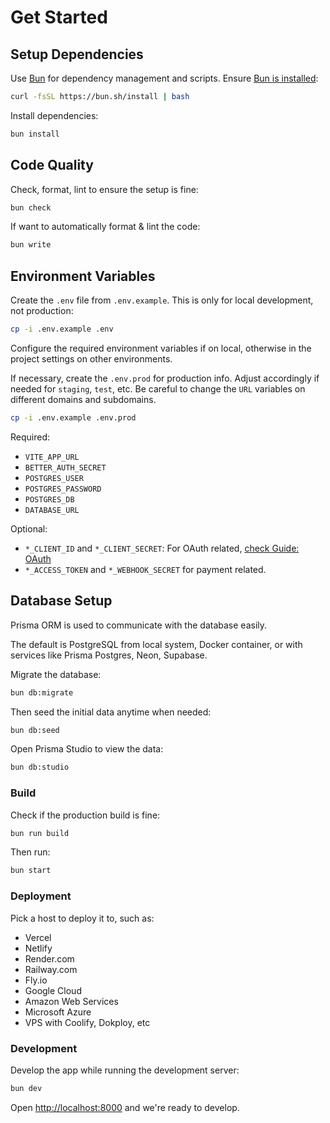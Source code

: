 # Get Started

## Setup Dependencies

Use [Bun](https://bun.sh) for dependency management and scripts. Ensure [Bun is installed](https://bun.sh/docs/installation):

```sh
curl -fsSL https://bun.sh/install | bash
```

Install dependencies:

```sh
bun install
```

## Code Quality

Check, format, lint to ensure the setup is fine:

```sh
bun check
```

If want to automatically format & lint the code:

```sh
bun write
```

## Environment Variables

Create the `.env` file from `.env.example`. This is only for local development, not production:

```sh
cp -i .env.example .env
```

Configure the required environment variables if on local, otherwise in the project settings on other environments.

If necessary, create the `.env.prod` for production info. Adjust accordingly if needed for `staging`, `test`, etc. Be careful to change the `URL` variables on different domains and subdomains.

```sh
cp -i .env.example .env.prod
```

Required:

- `VITE_APP_URL`
- `BETTER_AUTH_SECRET`
- `POSTGRES_USER`
- `POSTGRES_PASSWORD`
- `POSTGRES_DB`
- `DATABASE_URL`

Optional:

- `*_CLIENT_ID` and `*_CLIENT_SECRET`: For OAuth related, [check Guide: OAuth](./docs/GUIDE_OAUTH.md)
- `*_ACCESS_TOKEN` and `*_WEBHOOK_SECRET` for payment related.

## Database Setup

Prisma ORM is used to communicate with the database easily.

The default is PostgreSQL from local system, Docker container, or with services like Prisma Postgres, Neon, Supabase.

Migrate the database:

```sh
bun db:migrate
```

Then seed the initial data anytime when needed:

```sh
bun db:seed
```

Open Prisma Studio to view the data:

```sh
bun db:studio
```

### Build

Check if the production build is fine:

```sh
bun run build
```

Then run:

```sh
bun start
```

### Deployment

Pick a host to deploy it to, such as:

- Vercel
- Netlify
- Render.com
- Railway.com
- Fly.io
- Google Cloud
- Amazon Web Services
- Microsoft Azure
- VPS with Coolify, Dokploy, etc

### Development

Develop the app while running the development server:

```sh
bun dev
```

Open <http://localhost:8000> and we're ready to develop.
